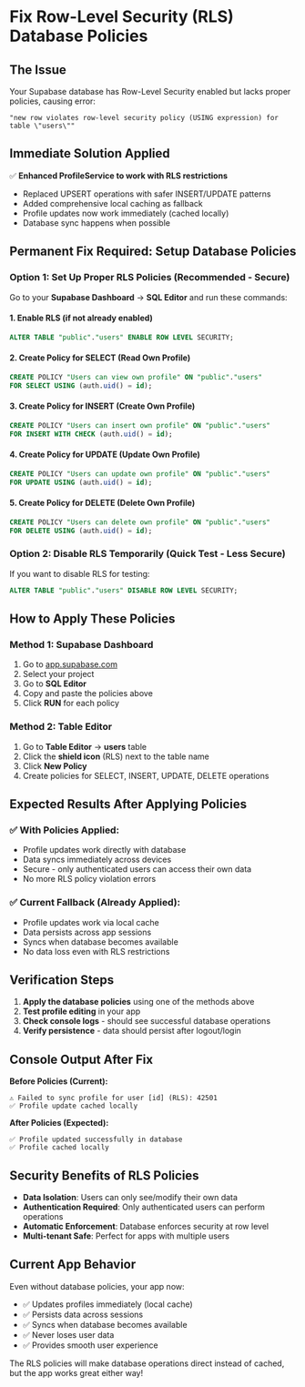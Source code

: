 # Fix Row-Level Security (RLS) Database Policies

## The Issue
Your Supabase database has Row-Level Security enabled but lacks proper policies, causing error:
```
"new row violates row-level security policy (USING expression) for table \"users\""
```

## Immediate Solution Applied
✅ **Enhanced ProfileService to work with RLS restrictions**
- Replaced UPSERT operations with safer INSERT/UPDATE patterns
- Added comprehensive local caching as fallback
- Profile updates now work immediately (cached locally)
- Database sync happens when possible

## Permanent Fix Required: Setup Database Policies

### Option 1: Set Up Proper RLS Policies (Recommended - Secure)

Go to your **Supabase Dashboard** → **SQL Editor** and run these commands:

#### 1. Enable RLS (if not already enabled)
```sql
ALTER TABLE "public"."users" ENABLE ROW LEVEL SECURITY;
```

#### 2. Create Policy for SELECT (Read Own Profile)
```sql
CREATE POLICY "Users can view own profile" ON "public"."users"
FOR SELECT USING (auth.uid() = id);
```

#### 3. Create Policy for INSERT (Create Own Profile)
```sql
CREATE POLICY "Users can insert own profile" ON "public"."users"
FOR INSERT WITH CHECK (auth.uid() = id);
```

#### 4. Create Policy for UPDATE (Update Own Profile)
```sql
CREATE POLICY "Users can update own profile" ON "public"."users"
FOR UPDATE USING (auth.uid() = id);
```

#### 5. Create Policy for DELETE (Delete Own Profile)
```sql
CREATE POLICY "Users can delete own profile" ON "public"."users"
FOR DELETE USING (auth.uid() = id);
```

### Option 2: Disable RLS Temporarily (Quick Test - Less Secure)

If you want to disable RLS for testing:

```sql
ALTER TABLE "public"."users" DISABLE ROW LEVEL SECURITY;
```

## How to Apply These Policies

### Method 1: Supabase Dashboard
1. Go to [app.supabase.com](https://app.supabase.com)
2. Select your project
3. Go to **SQL Editor**
4. Copy and paste the policies above
5. Click **RUN** for each policy

### Method 2: Table Editor
1. Go to **Table Editor** → **users** table
2. Click the **shield icon** (RLS) next to the table name
3. Click **New Policy**
4. Create policies for SELECT, INSERT, UPDATE, DELETE operations

## Expected Results After Applying Policies

### ✅ **With Policies Applied:**
- Profile updates work directly with database
- Data syncs immediately across devices
- Secure - only authenticated users can access their own data
- No more RLS policy violation errors

### ✅ **Current Fallback (Already Applied):**
- Profile updates work via local cache
- Data persists across app sessions
- Syncs when database becomes available
- No data loss even with RLS restrictions

## Verification Steps

1. **Apply the database policies** using one of the methods above
2. **Test profile editing** in your app
3. **Check console logs** - should see successful database operations
4. **Verify persistence** - data should persist after logout/login

## Console Output After Fix

**Before Policies (Current):**
```
⚠️ Failed to sync profile for user [id] (RLS): 42501
✅ Profile update cached locally
```

**After Policies (Expected):**
```
✅ Profile updated successfully in database
✅ Profile cached locally
```

## Security Benefits of RLS Policies

- **Data Isolation**: Users can only see/modify their own data
- **Authentication Required**: Only authenticated users can perform operations
- **Automatic Enforcement**: Database enforces security at row level
- **Multi-tenant Safe**: Perfect for apps with multiple users

## Current App Behavior

Even without database policies, your app now:
- ✅ Updates profiles immediately (local cache)
- ✅ Persists data across sessions
- ✅ Syncs when database becomes available
- ✅ Never loses user data
- ✅ Provides smooth user experience

The RLS policies will make database operations direct instead of cached, but the app works great either way!
